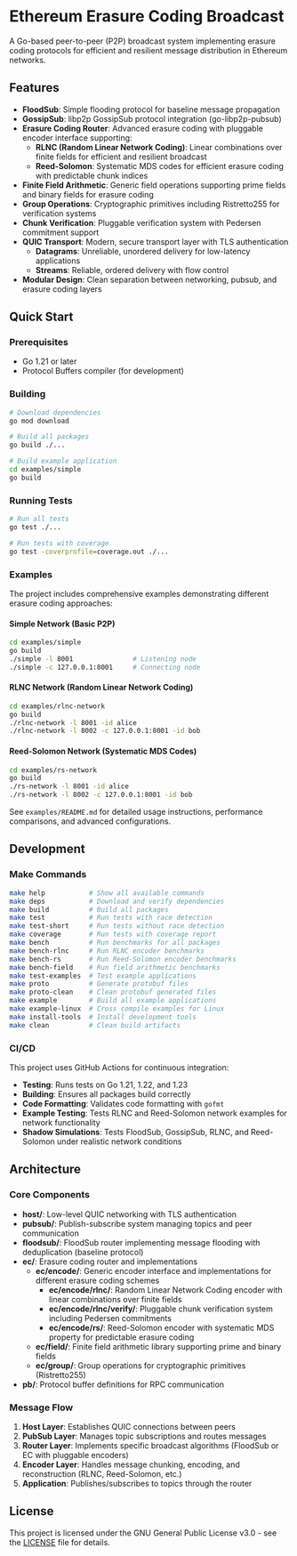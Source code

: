 # Ethereum Erasure Coding Broadcast

A Go-based peer-to-peer (P2P) broadcast system implementing erasure coding protocols for efficient and resilient message distribution in Ethereum networks.

## Features

- **FloodSub**: Simple flooding protocol for baseline message propagation
- **GossipSub**: libp2p GossipSub protocol integration (go-libp2p-pubsub)
- **Erasure Coding Router**: Advanced erasure coding with pluggable encoder interface supporting:
  - **RLNC (Random Linear Network Coding)**: Linear combinations over finite fields for efficient and resilient broadcast
  - **Reed-Solomon**: Systematic MDS codes for efficient erasure coding with predictable chunk indices
- **Finite Field Arithmetic**: Generic field operations supporting prime fields and binary fields for erasure coding
- **Group Operations**: Cryptographic primitives including Ristretto255 for verification systems
- **Chunk Verification**: Pluggable verification system with Pedersen commitment support
- **QUIC Transport**: Modern, secure transport layer with TLS authentication
  - **Datagrams**: Unreliable, unordered delivery for low-latency applications
  - **Streams**: Reliable, ordered delivery with flow control
- **Modular Design**: Clean separation between networking, pubsub, and erasure coding layers

## Quick Start

### Prerequisites

- Go 1.21 or later
- Protocol Buffers compiler (for development)

### Building

```bash
# Download dependencies
go mod download

# Build all packages
go build ./...

# Build example application
cd examples/simple
go build
```

### Running Tests

```bash
# Run all tests
go test ./...

# Run tests with coverage
go test -coverprofile=coverage.out ./...
```

### Examples

The project includes comprehensive examples demonstrating different erasure coding approaches:

#### Simple Network (Basic P2P)
```bash
cd examples/simple
go build
./simple -l 8001               # Listening node
./simple -c 127.0.0.1:8001     # Connecting node
```

#### RLNC Network (Random Linear Network Coding)
```bash
cd examples/rlnc-network
go build
./rlnc-network -l 8001 -id alice
./rlnc-network -l 8002 -c 127.0.0.1:8001 -id bob
```

#### Reed-Solomon Network (Systematic MDS Codes)
```bash
cd examples/rs-network
go build
./rs-network -l 8001 -id alice
./rs-network -l 8002 -c 127.0.0.1:8001 -id bob
```

See `examples/README.md` for detailed usage instructions, performance comparisons, and advanced configurations.

## Development

### Make Commands

```bash
make help           # Show all available commands
make deps           # Download and verify dependencies
make build          # Build all packages
make test           # Run tests with race detection
make test-short     # Run tests without race detection
make coverage       # Run tests with coverage report
make bench          # Run benchmarks for all packages
make bench-rlnc     # Run RLNC encoder benchmarks
make bench-rs       # Run Reed-Solomon encoder benchmarks
make bench-field    # Run field arithmetic benchmarks
make test-examples  # Test example applications
make proto          # Generate protobuf files
make proto-clean    # Clean protobuf generated files
make example        # Build all example applications
make example-linux  # Cross compile examples for Linux
make install-tools  # Install development tools
make clean          # Clean build artifacts
```

### CI/CD

This project uses GitHub Actions for continuous integration:

- **Testing**: Runs tests on Go 1.21, 1.22, and 1.23
- **Building**: Ensures all packages build correctly
- **Code Formatting**: Validates code formatting with `gofmt`
- **Example Testing**: Tests RLNC and Reed-Solomon network examples for network functionality
- **Shadow Simulations**: Tests FloodSub, GossipSub, RLNC, and Reed-Solomon under realistic network conditions

## Architecture

### Core Components

- **host/**: Low-level QUIC networking with TLS authentication
- **pubsub/**: Publish-subscribe system managing topics and peer communication
- **floodsub/**: FloodSub router implementing message flooding with deduplication (baseline protocol)
- **ec/**: Erasure coding router and implementations
  - **ec/encode/**: Generic encoder interface and implementations for different erasure coding schemes
    - **ec/encode/rlnc/**: Random Linear Network Coding encoder with linear combinations over finite fields
    - **ec/encode/rlnc/verify/**: Pluggable chunk verification system including Pedersen commitments
    - **ec/encode/rs/**: Reed-Solomon encoder with systematic MDS property for predictable erasure coding
  - **ec/field/**: Finite field arithmetic library supporting prime and binary fields
  - **ec/group/**: Group operations for cryptographic primitives (Ristretto255)
- **pb/**: Protocol buffer definitions for RPC communication

### Message Flow

1. **Host Layer**: Establishes QUIC connections between peers
2. **PubSub Layer**: Manages topic subscriptions and routes messages
3. **Router Layer**: Implements specific broadcast algorithms (FloodSub or EC with pluggable encoders)
4. **Encoder Layer**: Handles message chunking, encoding, and reconstruction (RLNC, Reed-Solomon, etc.)
5. **Application**: Publishes/subscribes to topics through the router

## License

This project is licensed under the GNU General Public License v3.0 - see the [LICENSE](LICENSE) file for details.
